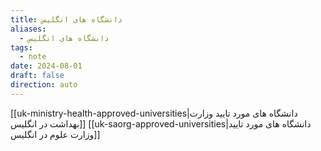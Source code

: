 ```yaml
---
title: دانشگاه های انگلیس
aliases:
  - دانشگاه های انگلیس
tags:
  - note
date: 2024-08-01
draft: false
direction: auto
---
```


[[uk-ministry-health-approved-universities|دانشگاه های مورد تایید وزارت بهداشت در انگلیس]]
[[uk-saorg-approved-universities|دانشگاه های مورد تایید وزارت علوم در انگلیس]]